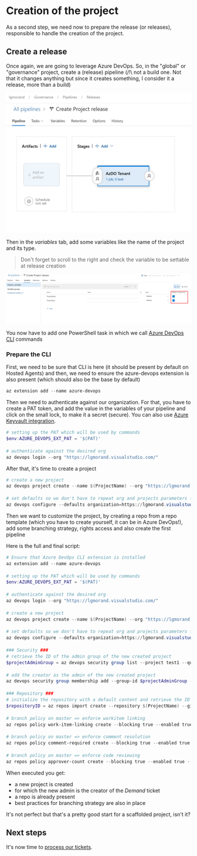 # Creation of the project

As a second step, we need now to prepare the release (or releases), responsible to handle the creation of the project.

## Create a release

Once again, we are going to leverage Azure DevOps. So, in the "global" or "governance" project, create a (release) pipeline (/!\ not a build one. Not that it changes anything but since it creates something, I consider it a release, more than a build)

![Create release](./media/creating%201.png)

Then in the *variables* tab, add some variables like the name of the project and its type.

> Don't forget to scroll to the right and check the variable to be settable at release creation

![Add variables](./media/creating%202.png)

You now have to add one PowerShell task in which we call [Azure DevOps CLI](https://docs.microsoft.com/en-us/azure/devops/cli/?view=azure-devops) commands

### Prepare the CLI

First, we need to be sure that CLI is here (it should be present by default on Hosted Agents) and then, we need to ensure the azure-devops extension is also present (which should also be the base by default)

```powershell
az extension add --name azure-devops
```

Then we need to authenticate against our organization. For that, you have to create a PAT token, and add the value in the variables of your pipeline and click on the small lock, to make it a secret (secure). You can also use [Azure Keyvault integration](https://docs.microsoft.com/en-us/azure/devops/pipelines/library/variable-groups?view=azure-devops&tabs=yaml).

```powershell
# setting up the PAT which will be used by commands
$env:AZURE_DEVOPS_EXT_PAT = '$(PAT)'

# authenticate against the desired org
az devops login --org "https://lgmorand.visualstudio.com/"
```

After that, it's time to create a project

```powershell
# create a new project
az devops project create --name $(ProjectName) --org "https://lgmorand.visualstudio.com/"

# set defaults so we don't have to repeat org and projects parameters for following commands
az devops configure --defaults organization=https://lgmorand.visualstudio.com/ project=$(ProjectName)
```

Then we want to customize the project, by creating a repo from a repo template (which you have to create yourself, it can be in Azure DevOps!), add some branching strategy, rights access and also create the first pipeline

Here is the full and final script:

```powershell
# Ensure that Azure DevOps CLI extension is installed
az extension add --name azure-devops

# setting up the PAT which will be used by commands
$env:AZURE_DEVOPS_EXT_PAT = '$(PAT)'

# authenticate against the desired org
az devops login --org "https://lgmorand.visualstudio.com/"

# create a new project
az devops project create --name $(ProjectName) --org "https://lgmorand.visualstudio.com/"

# set defaults so we don't have to repeat org and projects parameters for following commands
az devops configure --defaults organization=https://lgmorand.visualstudio.com/ project=$(ProjectName)

### Security ###
# retrieve the ID of the admin group of the new created project
$projectAdminGroup = az devops security group list --project test1 --query "graphGroups[?displayName=='Administrattors'].descriptor" | Out-String

# add the creator as the admin of the new created project
az devops security group membership add --group-id $projectAdminGroup --member-id '$(Creator)'

### Repository ###
# initialize the repository with a default content and retrieve the ID of the repo
$repositoryID = az repos import create --repository $(ProjectName) --git-source-url "https://github.com/lgmorand/azuredevops-defaultrepo" --query repository.id -o json | Out-String

# branch policy on master => enforce workitem linking
az repos policy work-item-linking create --blocking true --enabled true --branch master --repository $repositoryID

# branch policy on master => enforce comment resolution
az repos policy comment-required create --blocking true --enabled true --branch master --repository $repositoryID

# branch policy on master => enforce code reviewing
az repos policy approver-count create --blocking true --enabled true --allow-downvotes false --reset-on-source-push false --minimum-approver-count 1 --creator-vote-counts true --branch master --repository $repositoryID

```

When executed you get:

- a new project is created
- for which the new admin is the creator of the *Demand* ticket
- a repo is already present
- best practices for branching strategy are also in place

It's not perfect but that's a pretty good start for a scaffolded project, isn't it?

## Next steps

It's now time to [process our tickets](../processing/readme.md).
